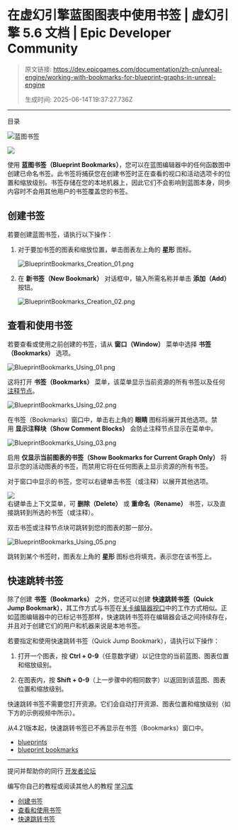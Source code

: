 # 在虚幻引擎蓝图图表中使用书签 | 虚幻引擎 5.6 文档 | Epic Developer Community

> 原文链接: https://dev.epicgames.com/documentation/zh-cn/unreal-engine/working-with-bookmarks-for-blueprint-graphs-in-unreal-engine
> 
> 生成时间: 2025-06-14T19:37:27.736Z

---

目录

![蓝图书签](https://dev.epicgames.com/community/api/documentation/image/d0cbcb68-d9c8-47e4-973f-7d2e329a624f?resizing_type=fill&width=1920&height=335)

![](https://d1iv7db44yhgxn.cloudfront.net/documentation/images/e7694078-2377-4286-8744-9149763e07e1/bookmarksheroimage.png)

使用 **蓝图书签（Blueprint Bookmarks）**，您可以在蓝图编辑器中的任何函数图中创建已命名书签。此书签将捕获您在创建书签时正在查看的视口和活动选项卡的位置和缩放级别。书签存储在您的本地机器上，因此它们不会影响到蓝图本身，同步内容时不会用其他用户的书签覆盖您的书签。

## 创建书签

若要创建蓝图书签，请执行以下操作： 

1.  对于要加书签的图表和缩放位置，单击图表左上角的 **星形** 图标。
    
    ![](https://d1iv7db44yhgxn.cloudfront.net/documentation/images/bebff402-d92d-441a-92c3-1bab64922cb8/blueprintbookmarks_creation_01.png "BlueprintBookmarks_Creation_01.png") 
    
2.  在 **新书签（New Bookmark）** 对话框中，输入所需名称并单击 **添加（Add）** 按钮。
    
    ![](https://d1iv7db44yhgxn.cloudfront.net/documentation/images/1f9f9e84-0431-481d-922f-9f2e682f1aa2/blueprintbookmarks_creation_02.png "BlueprintBookmarks_Creation_02.png")

## 查看和使用书签

若要查看或使用之前创建的书签，请从 **窗口（Window）** 菜单中选择 **书签（Bookmarks）** 选项。

![](https://d1iv7db44yhgxn.cloudfront.net/documentation/images/bc6963cf-3e06-4351-afdc-858d423c15aa/blueprintbookmarks_using_01.png "BlueprintBookmarks_Using_01.png")

这将打开 **书签（Bookmarks）** 菜单，该菜单显示当前资源的所有书签以及任何[注释节点](/documentation/zh-cn/unreal-engine/comments-in-unreal-engine#commentboxes)。 

![](https://d1iv7db44yhgxn.cloudfront.net/documentation/images/66af886e-7c41-47bc-9803-5db55203f1f9/blueprintbookmarks_using_02.png "BlueprintBookmarks_Using_02.png")

在书签（Bookmarks）窗口中，单击右上角的 **眼睛** 图标将展开其他选项。禁用 **显示注释块（Show Comment Blocks）** 会防止注释节点显示在菜单中。 

![](https://d1iv7db44yhgxn.cloudfront.net/documentation/images/5a537aa8-4e7f-4815-8398-148512cd875f/blueprintbookmarks_using_03.png "BlueprintBookmarks_Using_03.png")

启用 **仅显示当前图表的书签（Show Bookmarks for Current Graph Only）** 将显示您的活动图表的书签，而禁用它将在任何图表上显示资源的所有书签。  

对于窗口中显示的书签，您可以右键单击书签（或注释）以展开其他选项。  

![](https://d1iv7db44yhgxn.cloudfront.net/documentation/images/98b5ab2f-955d-4acd-9143-8db1251ad4d4/blueprintbookmarks_using_04.png)  
右键单击上下文菜单，可 **删除（Delete）** 或 **重命名（Rename）** 书签，以及直接跳转到所选的书签（或注释）。 

双击书签或注释节点块可跳转到您的图表的那一部分。 

![](https://d1iv7db44yhgxn.cloudfront.net/documentation/images/00e9f868-806e-4a3d-b0ad-d55cc4607494/blueprintbookmarks_using_05.png "BlueprintBookmarks_Using_05.png")

跳转到某个书签时，图表左上角的 **星形** 图标也将填充，表示您在该书签上。

## 快速跳转书签

除了创建 **书签（Bookmarks）** 之外，您还可以创建 **快速跳转书签（Quick Jump Bookmark）**，其工作方式与书签在[关卡编辑器视口](https://docs.unrealengine.com/5.0/zh-CN/editor-viewports-in-unreal-engine/)中的工作方式相似。正如蓝图编辑器中的已标记书签那样，快速跳转书签将在编辑器会话之间持续存在，并且对于创建它们的用户和机器来说是本地书签。 

若要指定和使用快速跳转书签（Quick Jump Bookmark），请执行以下操作： 

1.  打开一个图表，按 **Ctrl + 0-9**（任意数字键）以记住您的当前蓝图、图表位置和缩放级别。 
    
2.  在图表内，按 **Shift + 0-9**（上一步骤中的相同数字）以返回到该蓝图、图表位置和缩放级别。 
    

快速跳转书签不需要您打开资源。它们会自动打开资源、图表位置和缩放级别（如下方的示例视频中所示）。

从4.21版本起，快速跳转书签已不再显示在书签（Bookmarks）窗口中。

-   [blueprints](https://dev.epicgames.com/community/search?query=blueprints)
-   [blueprint bookmarks](https://dev.epicgames.com/community/search?query=blueprint%20bookmarks)

* * *

提问并帮助你的同行 [开发者论坛](https://forums.unrealengine.com/categories?tag=unreal-engine)

编写你自己的教程或阅读其他人的教程 [学习库](https://dev.epicgames.com/community/unreal-engine/learning)

-   [创建书签](/documentation/zh-cn/unreal-engine/working-with-bookmarks-for-blueprint-graphs-in-unreal-engine#%E5%88%9B%E5%BB%BA%E4%B9%A6%E7%AD%BE)
-   [查看和使用书签](/documentation/zh-cn/unreal-engine/working-with-bookmarks-for-blueprint-graphs-in-unreal-engine#%E6%9F%A5%E7%9C%8B%E5%92%8C%E4%BD%BF%E7%94%A8%E4%B9%A6%E7%AD%BE)
-   [快速跳转书签](/documentation/zh-cn/unreal-engine/working-with-bookmarks-for-blueprint-graphs-in-unreal-engine#%E5%BF%AB%E9%80%9F%E8%B7%B3%E8%BD%AC%E4%B9%A6%E7%AD%BE)